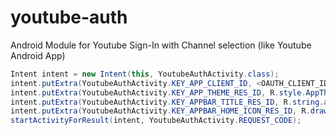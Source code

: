 # youtube-auth
Android Module for Youtube Sign-In with Channel selection (like Youtube Android App)


```java
Intent intent = new Intent(this, YoutubeAuthActivity.class);
intent.putExtra(YoutubeAuthActivity.KEY_APP_CLIENT_ID, <OAUTH_CLIENT_ID_FROM_GOOGLE_DEV_CONSOLE>);
intent.putExtra(YoutubeAuthActivity.KEY_APP_THEME_RES_ID, R.style.AppTheme_NoActionBar); //optional
intent.putExtra(YoutubeAuthActivity.KEY_APPBAR_TITLE_RES_ID, R.string.app_name_youtube_auth); //optional
intent.putExtra(YoutubeAuthActivity.KEY_APPBAR_HOME_ICON_RES_ID, R.drawable.ic_close_24dp); //optional
startActivityForResult(intent, YoutubeAuthActivity.REQUEST_CODE);
```
